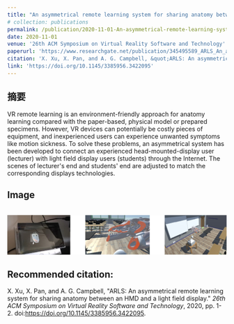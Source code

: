 ```yaml
---
title: "An asymmetrical remote learning system for sharing anatomy between an HMD and a light field display"
# collection: publications
permalink: /publication/2020-11-01-An-asymmetrical-remote-learning-system-for-sharing-anatomy-between-an-HMD-and-a-light-field-display
date: 2020-11-01
venue: '26th ACM Symposium on Virtual Reality Software and Technology'
paperurl: 'https://www.researchgate.net/publication/345495589_ARLS_An_asymmetrical_remote_learning_system_for_sharing_anatomy_between_an_HMD_and_a_light_field_display'
citation: 'X. Xu, X. Pan, and A. G. Campbell, &quot;ARLS: An asymmetrical remote learning system for sharing anatomy between an HMD and a light field display.&quot; <i>26th ACM Symposium on Virtual Reality Software and Technology</i>, 2020, pp. 1-2. doi:https://doi.org/10.1145/3385956.3422095.'
link: 'https://doi.org/10.1145/3385956.3422095'
---
```

摘要
------ 
VR remote learning is an environment-friendly approach for anatomy learning compared with the paper-based, physical model or prepared specimens. However, VR devices can potentially be costly pieces of equipment, and inexperienced users can experience unwanted symptoms like motion sickness. To solve these problems, an asymmetrical system has been developed to connect an experienced head-mounted-display user (lecturer) with light field display users (students) through the Internet. The scenes of lecturer&apos;s end and students&apos; end are adjusted to match the corresponding displays technologies.

Image 
------
 <br/><img src='/images/asymmetrical.jpg'>

Recommended citation: 
------ 
X. Xu, X. Pan, and A. G. Campbell, "ARLS: An asymmetrical remote learning system for sharing anatomy between an HMD and a light field display." <i>26th ACM Symposium on Virtual Reality Software and Technology</i>, 2020, pp. 1-2. doi:https://doi.org/10.1145/3385956.3422095.